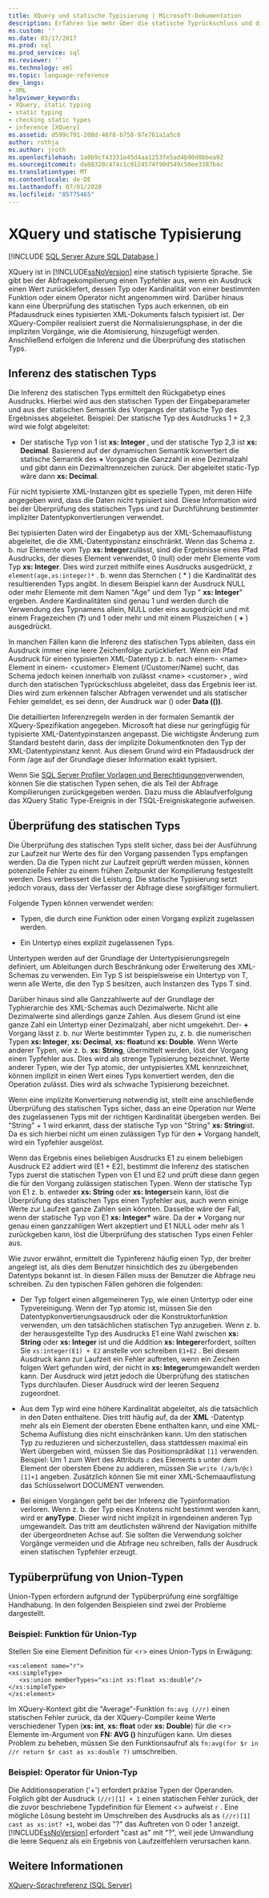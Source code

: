 ```yaml
---
title: XQuery und statische Typisierung | Microsoft-Dokumentation
description: Erfahren Sie mehr über die statische Typrückschluss und die statische Typüberprüfung in XQuery.
ms.custom: ''
ms.date: 03/17/2017
ms.prod: sql
ms.prod_service: sql
ms.reviewer: ''
ms.technology: xml
ms.topic: language-reference
dev_langs:
- XML
helpviewer_keywords:
- XQuery, static typing
- static typing
- checking static types
- inference [XQuery]
ms.assetid: d599c791-200d-46f8-b758-97e761a1a5c0
author: rothja
ms.author: jroth
ms.openlocfilehash: 1a0b9cf43331e45d4aa1253fe5ad4b90d0bbea92
ms.sourcegitcommit: da88320c474c1c9124574f90d549c50ee3387b4c
ms.translationtype: MT
ms.contentlocale: de-DE
ms.lasthandoff: 07/01/2020
ms.locfileid: "85775465"
---
```

# <a name="xquery-and-static-typing"></a>XQuery und statische Typisierung
[!INCLUDE [SQL Server Azure SQL Database ](../includes/applies-to-version/sqlserver.md)]

  XQuery ist in [!INCLUDE[ssNoVersion](../includes/ssnoversion-md.md)] eine statisch typisierte Sprache. Sie gibt bei der Abfragekompilierung einen Typfehler aus, wenn ein Ausdruck einen Wert zurückliefert, dessen Typ oder Kardinalität von einer bestimmten Funktion oder einem Operator nicht angenommen wird. Darüber hinaus kann eine Überprüfung des statischen Typs auch erkennen, ob ein Pfadausdruck eines typisierten XML-Dokuments falsch typisiert ist. Der XQuery-Compiler realisiert zuerst die Normalisierungsphase, in der die impliziten Vorgänge, wie die Atomisierung, hinzugefügt werden. Anschließend erfolgen die Inferenz und die Überprüfung des statischen Typs.  
  
## <a name="static-type-inference"></a>Inferenz des statischen Typs  
 Die Inferenz des statischen Typs ermittelt den Rückgabetyp eines Ausdrucks. Hierbei wird aus den statischen Typen der Eingabeparameter und aus der statischen Semantik des Vorgangs der statische Typ des Ergebnisses abgeleitet. Beispiel: Der statische Typ des Ausdrucks 1 + 2,3 wird wie folgt abgeleitet:  
  
-   Der statische Typ von 1 ist **xs: Integer** , und der statische Typ 2,3 ist **xs: Decimal**. Basierend auf der dynamischen Semantik konvertiert die statische Semantik des **+** Vorgangs die Ganzzahl in eine Dezimalzahl und gibt dann ein Dezimaltrennzeichen zurück. Der abgeleitet static-Typ wäre dann **xs: Decimal**.  
  
 Für nicht typisierte XML-Instanzen gibt es spezielle Typen, mit deren Hilfe angegeben wird, dass die Daten nicht typisiert sind. Diese Information wird bei der Überprüfung des statischen Typs und zur Durchführung bestimmter impliziter Datentypkonvertierungen verwendet.  
  
 Bei typisierten Daten wird der Eingabetyp aus der XML-Schemaauflistung abgeleitet, die die XML-Datentypinstanz einschränkt. Wenn das Schema z. b. nur Elemente vom Typ **xs: Integer**zulässt, sind die Ergebnisse eines Pfad Ausdrucks, der dieses Element verwendet, 0 (null) oder mehr Elemente vom Typ **xs: Integer**. Dies wird zurzeit mithilfe eines Ausdrucks ausgedrückt, z `element(age,xs:integer)*` . b. wenn das Sternchen ( \* ) die Kardinalität des resultierenden Typs angibt. In diesem Beispiel kann der Ausdruck NULL oder mehr Elemente mit dem Namen "Age" und dem Typ " **xs: Integer**" ergeben. Andere Kardinalitäten sind genau 1 und werden durch die Verwendung des Typnamens allein, NULL oder eins ausgedrückt und mit einem Fragezeichen (**?**) und 1 oder mehr und mit einem Pluszeichen ( **+** ) ausgedrückt.  
  
 In manchen Fällen kann die Inferenz des statischen Typs ableiten, dass ein Ausdruck immer eine leere Zeichenfolge zurückliefert. Wenn ein Pfad Ausdruck für einen typisierten XML-Datentyp z. b. nach einem- \<name> Element in einem- \<customer> Element (/Customer/Name) sucht, das Schema jedoch keinen innerhalb von zulässt \<name> \<customer> , wird durch den statischen Typrückschluss abgeleitet, dass das Ergebnis leer ist. Dies wird zum erkennen falscher Abfragen verwendet und als statischer Fehler gemeldet, es sei denn, der Ausdruck war () oder **Data (())**.  
  
 Die detaillierten Inferenzregeln werden in der formalen Semantik der XQuery-Spezifikation angegeben. Microsoft hat diese nur geringfügig für typisierte XML-Datentypinstanzen angepasst. Die wichtigste Änderung zum Standard besteht darin, dass der implizite Dokumentknoten den Typ der XML-Datentypinstanz kennt. Aus diesem Grund wird ein Pfadausdruck der Form /age auf der Grundlage dieser Information exakt typisiert.  
  
 Wenn Sie [SQL Server Profiler Vorlagen und Berechtigungen](../tools/sql-server-profiler/sql-server-profiler-templates-and-permissions.md)verwenden, können Sie die statischen Typen sehen, die als Teil der Abfrage Kompilierungen zurückgegeben werden. Dazu muss die Ablaufverfolgung das XQuery Static Type-Ereignis in der TSQL-Ereigniskategorie aufweisen.  
  
## <a name="static-type-checking"></a>Überprüfung des statischen Typs  
 Die Überprüfung des statischen Typs stellt sicher, dass bei der Ausführung zur Laufzeit nur Werte des für den Vorgang passenden Typs empfangen werden. Da die Typen nicht zur Laufzeit geprüft werden müssen, können potenzielle Fehler zu einem frühen Zeitpunkt der Kompilierung festgestellt werden. Dies verbessert die Leistung. Die statische Typisierung setzt jedoch voraus, dass der Verfasser der Abfrage diese sorgfältiger formuliert.  
  
 Folgende Typen können verwendet werden:  
  
-   Typen, die durch eine Funktion oder einen Vorgang explizit zugelassen werden.  
  
-   Ein Untertyp eines explizit zugelassenen Typs.  
  
 Untertypen werden auf der Grundlage der Untertypisierungsregeln definiert, um Ableitungen durch Beschränkung oder Erweiterung des XML-Schemas zu verwenden. Ein Typ S ist beispielsweise ein Untertyp von T, wenn alle Werte, die den Typ S besitzen, auch Instanzen des Typs T sind.  
  
 Darüber hinaus sind alle Ganzzahlwerte auf der Grundlage der Typhierarchie des XML-Schemas auch Dezimalwerte. Nicht alle Dezimalwerte sind allerdings ganze Zahlen. Aus diesem Grund ist eine ganze Zahl ein Untertyp einer Dezimalzahl, aber nicht umgekehrt. Der- **+** Vorgang lässt z. b. nur Werte bestimmter Typen zu, z. b. die numerischen Typen **xs: Integer**, **xs: Decimal**, **xs: float**und **xs: Double**. Wenn Werte anderer Typen, wie z. b. **xs: String**, übermittelt werden, löst der Vorgang einen Typfehler aus. Dies wird als strenge Typisierung bezeichnet. Werte anderer Typen, wie der Typ atomic, der untypisiertes XML kennzeichnet, können implizit in einen Wert eines Typs konvertiert werden, den die Operation zulässt. Dies wird als schwache Typisierung bezeichnet.  
  
 Wenn eine implizite Konvertierung notwendig ist, stellt eine anschließende Überprüfung des statischen Typs sicher, dass an eine Operation nur Werte des zugelassenen Typs mit der richtigen Kardinalität übergeben werden. Bei "String" + 1 wird erkannt, dass der statische Typ von "String" **xs: String**ist. Da es sich hierbei nicht um einen zulässigen Typ für den **+** Vorgang handelt, wird ein Typfehler ausgelöst.  
  
 Wenn das Ergebnis eines beliebigen Ausdrucks E1 zu einem beliebigen Ausdruck E2 addiert wird (E1 + E2), bestimmt die Inferenz des statischen Typs zuerst die statischen Typen von E1 und E2 und prüft diese dann gegen die für den Vorgang zulässigen statischen Typen. Wenn der statische Typ von E1 z. b. entweder **xs: String** oder **xs: Integer**sein kann, löst die Überprüfung des statischen Typs einen Typfehler aus, auch wenn einige Werte zur Laufzeit ganze Zahlen sein könnten. Dasselbe wäre der Fall, wenn der statische Typ von E1 **xs: Integer&#42;** wäre. Da der **+** Vorgang nur genau einen ganzzahligen Wert akzeptiert und E1 NULL oder mehr als 1 zurückgeben kann, löst die Überprüfung des statischen Typs einen Fehler aus.  
  
 Wie zuvor erwähnt, ermittelt die Typinferenz häufig einen Typ, der breiter angelegt ist, als dies dem Benutzer hinsichtlich des zu übergebenden Datentyps bekannt ist. In diesen Fällen muss der Benutzer die Abfrage neu schreiben. Zu den typischen Fällen gehören die folgenden:  
  
-   Der Typ folgert einen allgemeineren Typ, wie einen Untertyp oder eine Typvereinigung. Wenn der Typ atomic ist, müssen Sie den Datentypkonvertierungsausdruck oder die Konstruktorfunktion verwenden, um den tatsächlichen statischen Typ anzugeben. Wenn z. b. der herausgestellte Typ des Ausdrucks E1 eine Wahl zwischen **xs: String** oder **xs: Integer** ist und die Addition **xs: Integer**erfordert, sollten Sie `xs:integer(E1) + E2` anstelle von schreiben `E1+E2` . Bei diesem Ausdruck kann zur Laufzeit ein Fehler auftreten, wenn ein Zeichen folgen Wert gefunden wird, der nicht in **xs: Integer**umgewandelt werden kann. Der Ausdruck wird jetzt jedoch die Überprüfung des statischen Typs durchlaufen. Dieser Ausdruck wird der leeren Sequenz zugeordnet.  
  
-   Aus dem Typ wird eine höhere Kardinalität abgeleitet, als die tatsächlich in den Daten enthaltene. Dies tritt häufig auf, da der **XML** -Datentyp mehr als ein Element der obersten Ebene enthalten kann, und eine XML-Schema Auflistung dies nicht einschränken kann. Um den statischen Typ zu reduzieren und sicherzustellen, dass stattdessen maximal ein Wert übergeben wird, müssen Sie das Positionsprädikat `[1]` verwenden. Beispiel: Um 1 zum Wert des Attributs `c` des Elements `b` unter dem Element der obersten Ebene zu addieren, müssen Sie `write (/a/b/@c)[1]+1` angeben. Zusätzlich können Sie mit einer XML-Schemaauflistung das Schlüsselwort DOCUMENT verwenden.  
  
-   Bei einigen Vorgängen geht bei der Inferenz die Typinformation verloren. Wenn z. b. der Typ eines Knotens nicht bestimmt werden kann, wird er **anyType**. Dieser wird nicht implizit in irgendeinen anderen Typ umgewandelt. Das tritt am deutlichsten während der Navigation mithilfe der übergeordneten Achse auf. Sie sollten die Verwendung solcher Vorgänge vermeiden und die Abfrage neu schreiben, falls der Ausdruck einen statischen Typfehler erzeugt.  
  
## <a name="type-checking-of-union-types"></a>Typüberprüfung von Union-Typen  
 Union-Typen erfordern aufgrund der Typüberprüfung eine sorgfältige Handhabung. In den folgenden Beispielen sind zwei der Probleme dargestellt.  
  
### <a name="example-function-over-union-type"></a>Beispiel: Funktion für Union-Typ  
 Stellen Sie eine Element Definition für <`r`> eines Union-Typs in Erwägung:  
  
```  
<xs:element name="r">  
<xs:simpleType>  
   <xs:union memberTypes="xs:int xs:float xs:double"/>  
</xs:simpleType>  
</xs:element>  
```  
  
 Im XQuery-Kontext gibt die "Average"-Funktion `fn:avg (//r)` einen statischen Fehler zurück, da der XQuery-Compiler keine Werte verschiedener Typen (**xs: int**, **xs: float** oder **xs: Double**) für die <`r`> Elemente im-Argument von **FN: AVG ()** hinzufügen kann. Um dieses Problem zu beheben, müssen Sie den Funktionsaufruf als `fn:avg(for $r in //r return $r cast as xs:double ?)` umschreiben.  
  
### <a name="example-operator-over-union-type"></a>Beispiel: Operator für Union-Typ  
 Die Additionsoperation ('+') erfordert präzise Typen der Operanden. Folglich gibt der Ausdruck `(//r)[1] + 1` einen statischen Fehler zurück, der die zuvor beschriebene Typdefinition für Element <> aufweist `r` . Eine mögliche Lösung besteht im Umschreiben des Ausdrucks als as `(//r)[1] cast as xs:int? +1`, wobei das "?" das Auftreten von 0 oder 1 anzeigt. [!INCLUDE[ssNoVersion](../includes/ssnoversion-md.md)] erfordert "cast as" mit "?", weil jede Umwandlung die leere Sequenz als ein Ergebnis von Laufzeitfehlern verursachen kann.  
  
## <a name="see-also"></a>Weitere Informationen  
 [XQuery-Sprachreferenz &#40;SQL Server&#41;](../xquery/xquery-language-reference-sql-server.md)  
  
  
